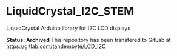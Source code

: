 # LiquidCrystal_I2C_STEM

LiquidCrystal Arduino library for I2C LCD displays

**Status: Archived**
This repository has been transfered to GitLab at https://gitlab.com/tandembyte/LCD_I2C
